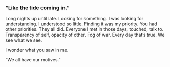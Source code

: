 ### “Like the tide coming in.”

Long nights up until late. Looking for something. I was looking for understanding. I understood so little. Finding it was my priority. You had other priorities. They all did. Everyone I met in those days, touched, talk to. Transparency of self, opacity of other. Fog of war. Every day that’s true. We see what we see. 

I wonder what you saw in me. 

“We all have our motives.”
